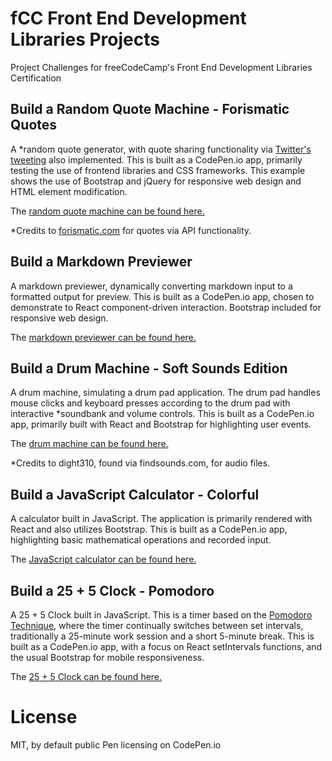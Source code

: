 # fCC Front End Development Libraries Projects
Project Challenges for freeCodeCamp's Front End Development Libraries Certification

## Build a Random Quote Machine - Forismatic Quotes
A *random quote generator, with quote sharing functionality via [Twitter's tweeting](https://developer.twitter.com/en/docs/twitter-for-websites/tweet-button/overview "Tweet button") also implemented. This is built as a CodePen.io app, primarily testing the use of frontend libraries and CSS frameworks. This example shows the use of Bootstrap and jQuery for responsive web design and HTML element modification.  

The [random quote machine can be found here.](https://codepen.io/allemandi/full/NWbBVKe "fCC: Random Quote Machine - Forismatic Quotes")

*Credits to [forismatic.com](https://forismatic.com/en/api/) for quotes via API functionality.

## Build a Markdown Previewer
A markdown previewer, dynamically converting markdown input to a formatted output for preview. This is built as a CodePen.io app, chosen to demonstrate to React component-driven interaction. Bootstrap included for responsive web design.

The [markdown previewer can be found here.](https://codepen.io/allemandi/full/OJbomZd "fCC: Build a Markdown Previewer")  

## Build a Drum Machine - Soft Sounds Edition
A drum machine, simulating a drum pad application. The drum pad handles mouse clicks and keyboard presses according to the drum pad with interactive *soundbank and volume controls. This is built as a CodePen.io app, primarily built with React and Bootstrap for highlighting user events.

The [drum machine can be found here.](https://codepen.io/allemandi/full/abBaQRa "fCC: Build a Drum Machine: Soft Sounds Edition")

*Credits to dight310, found via findsounds.com, for audio files.

## Build a JavaScript Calculator - Colorful
A calculator built in JavaScript. The application is primarily rendered with React and also utilizes Bootstrap. This is built as a CodePen.io app, highlighting basic mathematical operations and recorded input.

The [JavaScript calculator can be found here.](https://codepen.io/allemandi/full/ExNdXdL "fCC: Build a JavaScript Calculator - Colorful")

## Build a 25 + 5 Clock - Pomodoro
A 25 + 5 Clock built in JavaScript. This is a timer based on the [Pomodoro Technique](https://en.wikipedia.org/wiki/Pomodoro_Technique "Wikipedia - Pomodoro Technique"), where the timer continually switches between set intervals, traditionally a 25-minute work session and a short 5-minute break. This is built as a CodePen.io app, with a focus on React setIntervals functions, and the usual Bootstrap for mobile responsiveness.

The [25 + 5 Clock can be found here.](https://codepen.io/allemandi/full/xxRQXRb "fCC: Build a 25 + 5 Clock - Pomodoro")

# License
MIT, by default public Pen licensing on CodePen.io
